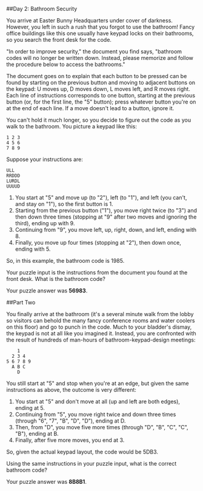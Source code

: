 ##Day 2: Bathroom Security

You arrive at Easter Bunny Headquarters under cover of darkness. However, you left in such a rush that you forgot to use the bathroom! Fancy office buildings like this one usually have keypad locks on their bathrooms, so you search the front desk for the code.

"In order to improve security," the document you find says, "bathroom codes will no longer be written down. Instead, please memorize and follow the procedure below to access the bathrooms."

The document goes on to explain that each button to be pressed can be found by starting on the previous button and moving to adjacent buttons on the keypad: U moves up, D moves down, L moves left, and R moves right. Each line of instructions corresponds to one button, starting at the previous button (or, for the first line, the "5" button); press whatever button you're on at the end of each line. If a move doesn't lead to a button, ignore it.

You can't hold it much longer, so you decide to figure out the code as you walk to the bathroom. You picture a keypad like this:

```
1 2 3
4 5 6
7 8 9
```

Suppose your instructions are:

```
ULL
RRDDD
LURDL
UUUUD
```

1. You start at "5" and move up (to "2"), left (to "1"), and left (you can't, and stay on "1"), so the first button is 1. 
2. Starting from the previous button ("1"), you move right twice (to "3") and then down three times (stopping at "9" after two moves and ignoring the third), ending up with 9.
3. Continuing from "9", you move left, up, right, down, and left, ending with 8.
4. Finally, you move up four times (stopping at "2"), then down once, ending with 5.

So, in this example, the bathroom code is 1985.

Your puzzle input is the instructions from the document you found at the front desk. What is the bathroom code?

Your puzzle answer was **56983**.

##Part Two

You finally arrive at the bathroom (it's a several minute walk from the lobby so visitors can behold the many fancy conference rooms and water coolers on this floor) and go to punch in the code. Much to your bladder's dismay, the keypad is not at all like you imagined it. Instead, you are confronted with the result of hundreds of man-hours of bathroom-keypad-design meetings:

```
    1
  2 3 4
5 6 7 8 9
  A B C
    D
```

You still start at "5" and stop when you're at an edge, but given the same instructions as above, the outcome is very different:

1. You start at "5" and don't move at all (up and left are both edges), ending at 5.
2. Continuing from "5", you move right twice and down three times (through "6", "7", "B", "D", "D"), ending at D.
3. Then, from "D", you move five more times (through "D", "B", "C", "C", "B"), ending at B.
4. Finally, after five more moves, you end at 3.

So, given the actual keypad layout, the code would be 5DB3.

Using the same instructions in your puzzle input, what is the correct bathroom code?

Your puzzle answer was **8B8B1**.
